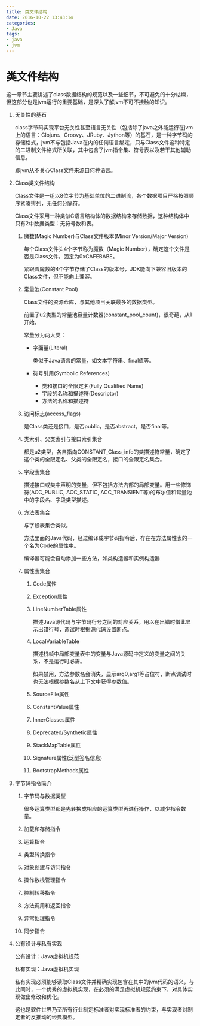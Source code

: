 ```yaml
---
title: 类文件结构
date: 2016-10-22 13:43:14
categories: 
- Java
tags:
- java
- jvm
---
```


# 类文件结构

这一章节主要讲述了class数据结构的规范以及一些细节，不可避免的十分枯燥，但这部分也是jvm运行的重要基础，是深入了解jvm不可不接触的知识。

1. 无关性的基石

	class字节码实现平台无关性甚至语言无关性（包括除了java之外能运行在jvm上的语言：Clojure、Groovy、JRuby、Jython等）的基石，是一种字节码的存储格式，jvm不与包括Java在内的任何语言绑定，只与Class文件这种特定的二进制文件格式所关联，其中包含了jvm指令集、符号表以及若干其他辅助信息。

	即jvm从不关心Class文件来源自何种语言。

2. Class类文件结构

	Class文件是一组以8位字节为基础单位的二进制流，各个数据项目严格按照顺序紧凑排列，无任何分隔符。

	Class文件采用一种类似C语言结构体的数据结构来存储数据，这种结构体中只有2中数据类型：无符号数和表。

	1. 魔数(Magic Number)与Class文件版本(Minor Version/Major Version)

		每个Class文件头4个字节称为魔数（Magic Number），确定这个文件是否是Class文件，固定为0xCAFEBABE。

		紧跟着魔数的4个字节存储了Class的版本号，JDK能向下兼容旧版本的Class文件，但不能向上兼容。

	2. 常量池(Constant Pool)

		Class文件的资源仓库，与其他项目关联最多的数据类型。

		前置了u2类型的常量池容量计数器(constant_pool_count)，很奇葩，从1开始。

		常量分为两大类：

		* 字面量(Literal)

			类似于Java语言的常量，如文本字符串、final值等。

		* 符号引用(Symbolic References)

			* 类和接口的全限定名(Fully Qualified Name)
			* 字段的名称和描述符(Descriptor)
			* 方法的名称和描述符

	3. 访问标志(access_flags)

		是Class类还是接口，是否public，是否abstract，是否final等。

	4. 类索引、父类索引与接口索引集合

		都是u2类型，各自指向CONSTANT_Class_info的类描述符常量，确定了这个类的全限定名、父类的全限定名，接口的全限定名集合。

	5. 字段表集合

		描述接口或类中声明的变量，但不包括方法内部的局部变量。用一些修饰符(ACC_PUBLIC, ACC_STATIC, ACC_TRANSIENT等)的布尔值和常量池中的字段名、字段类型描述。

	6. 方法表集合

		与字段表集合类似。

		方法里面的Java代码，经过编译成字节码指令后，存在在方法属性表的一个名为Code的属性中。

		编译器可能会自动添加一些方法，如类构造器<clinit>和实例构造器<init>

	7. 属性表集合

		1. Code属性
		2. Exception属性
		3. LineNumberTable属性

			描述Java源代码与字节码行号之间的对应关系，用以在出错时借此显示出错行号，调试时根据源代码设置断点。

		4. LocalVariableTable

			描述栈帧中局部变量表中的变量与Java源码中定义的变量之间的关系，不是运行时必需。

			如果禁用，方法参数名会消失，显示arg0,arg1等占位符，断点调试时也无法根据参数名从上下文中获得参数值。

		5. SourceFile属性
		6. ConstantValue属性
		7. InnerClasses属性
		8. Deprecated/Synthetic属性
		9. StackMapTable属性
		10. Signature属性(泛型签名信息)
		11. BootstrapMethods属性

3. 字节码指令简介

	1. 字节码与数据类型

		很多运算类型都是先转换成相应的运算类型再进行操作，以减少指令数量。

	2. 加载和存储指令
	3. 运算指令
	4. 类型转换指令
	5. 对象创建与访问指令
	6. 操作数栈管理指令
	7. 控制转移指令
	8. 方法调用和返回指令
	9. 异常处理指令
	10. 同步指令

4. 公有设计与私有实现

	公有设计：Java虚拟机规范

	私有实现：Java虚拟机实现

	私有实现必须能够读取Class文件并精确实现包含在其中的jvm代码的语义，与此同时，一个优秀的虚拟机实现，在必须的满足虚拟机规范约束下，对具体实现做出修改和优化。

	这也是软件世界乃至所有行业制定标准者对实现标准者的约束，与实现者对制定者的反推动的经典模型。

